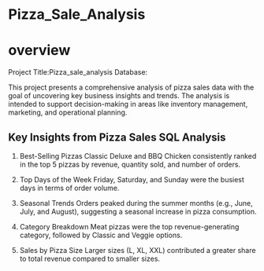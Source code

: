 # Pizza_Sale_Analysis

# overview

Project Title:Pizza_sale_analysis
Database:

This project presents a comprehensive analysis of pizza sales data with the goal of uncovering key business insights and trends. The analysis is intended to support decision-making in areas like inventory management, marketing, and operational planning.

## Key Insights from Pizza Sales SQL Analysis

1. Best-Selling Pizzas
Classic Deluxe and BBQ Chicken consistently ranked in the top 5 pizzas by revenue, quantity sold, and number of orders.

2. Top Days of the Week
Friday, Saturday, and Sunday were the busiest days in terms of order volume.

3. Seasonal Trends
Orders peaked during the summer months (e.g., June, July, and August), suggesting a seasonal increase in pizza consumption.

4. Category Breakdown
Meat pizzas were the top revenue-generating category, followed by Classic and Veggie options.

5. Sales by Pizza Size
Larger sizes (L, XL, XXL) contributed a greater share to total revenue compared to smaller sizes.



